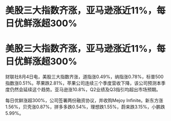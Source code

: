 # 美股三大指数齐涨，亚马逊涨近11%，每日优鲜涨超300%

# 美股三大指数齐涨，亚马逊涨近11%，每日优鲜涨超300%

财联社8月4日电，美股三大指数齐涨，道指涨0.49%，纳指涨0.78%，标普500指数涨0.51%。苹果跌2.81%，苹果公司连续三个季度营收下降，该公司预测本季度仍然会延续这个趋势。亚马逊涨10.8%，Q2业绩及Q3指引均超出市场预期。

每日优鲜涨超300%，公司签署两份融资协议，并收购Mejoy
Infinite。新东方涨1.56%，贝壳涨0.87%，拼多多跌0.54%，理想跌1.55%，蔚来跌3.15%，小鹏跌5.99%。

